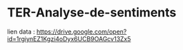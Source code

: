 # TER-Analyse-de-sentiments

lien data :  https://drive.google.com/open?id=1rgiynEZ1Kgzi4oDyx6UCB9OAGcv13Zx5
